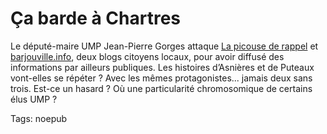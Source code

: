 # Ça barde à Chartres

Le député-maire UMP Jean-Pierre Gorges attaque [La picouse de rappel](http://lapiquouse.info/non-a-l-intimidation-soutenons-les-blogs-de-chartres/) et [barjouville.info](http://barjouville.info), deux blogs citoyens locaux, pour avoir diffusé des informations par ailleurs publiques. Les histoires d’Asnières et de Puteaux vont-elles se répéter ? Avec les mêmes protagonistes... jamais deux sans trois. Est-ce un hasard ? Où une particularité chromosomique de certains élus UMP ?

Tags: noepub